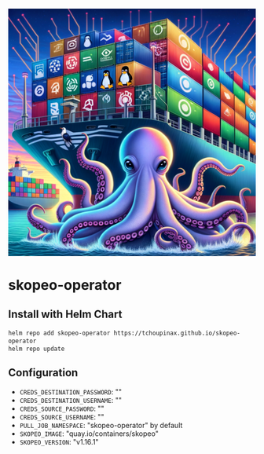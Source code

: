 ![AI generated image showing an octobus manipulating containers](.github/docs/logo.png)

# skopeo-operator

## Install with Helm Chart

```
helm repo add skopeo-operator https://tchoupinax.github.io/skopeo-operator
helm repo update
```

## Configuration

- `CREDS_DESTINATION_PASSWORD`: ""
- `CREDS_DESTINATION_USERNAME`: ""
- `CREDS_SOURCE_PASSWORD`: ""
- `CREDS_SOURCE_USERNAME`: ""
- `PULL_JOB_NAMESPACE`: "skopeo-operator" by default
- `SKOPEO_IMAGE`: "quay.io/containers/skopeo"
- `SKOPEO_VERSION`: "v1.16.1"
